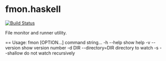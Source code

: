 fmon.haskell
============
[![Build Status](https://travis-ci.org/tshm/fmon.svg?branch=master)](https://travis-ci.org/tshm/fmon)

File monitor and runner utility.


== Usage:
fmon [OPTION...] command string...
  -h      --help           show help
  -v      --version        show version number
  -d DIR  --directory=DIR  directory to watch
  -s      --shallow        do not watch recursively
